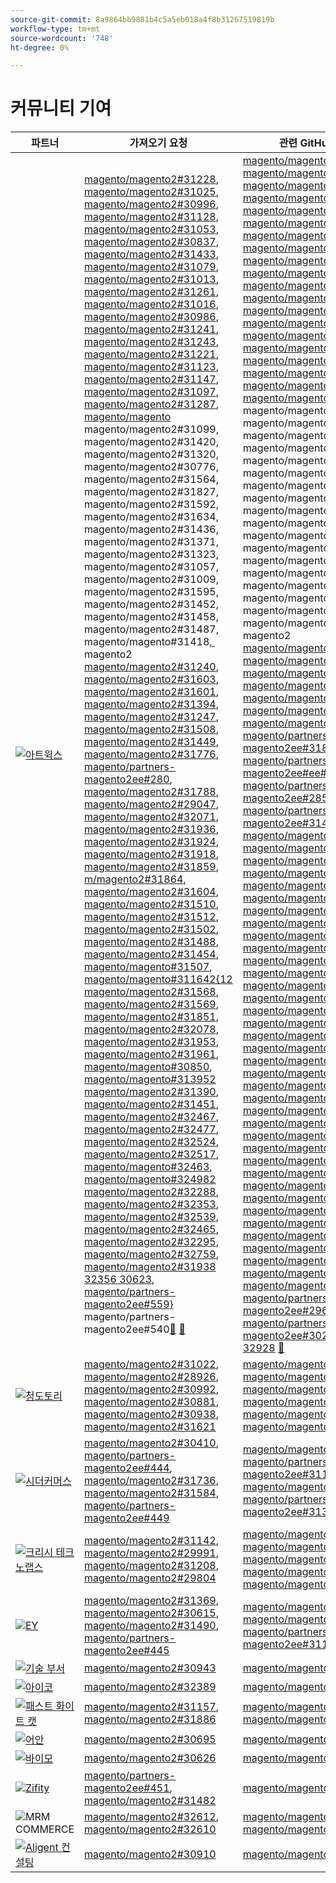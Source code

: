 ```yaml
---
source-git-commit: 8a9864bb9881b4c5a5eb018a4f8b31267519819b
workflow-type: tm+mt
source-wordcount: '748'
ht-degree: 0%

---
```

# 커뮤니티 기여

| 파트너 | 가져오기 요청 | 관련 GitHub 문제 |
| ------- | ------- | ------- |
| <a target="_blank" href="https://partners.magento.com/portal/directory/?query=Atwix"><img alt="아트윅스" src="https://avatars.githubusercontent.com/t/2617739?s=400&v=4"></a> | [magento/magento2#31228](https://github.com/magento/magento2/pull/31228), [magento/magento2#31025](https://github.com/magento/magento2/pull/31025), [magento/magento2#30996](https://github.com/magento/magento2/pull/30996), [magento/magento2#31128](https://github.com/magento/magento2/pull/31128), [magento/magento2#31053](https://github.com/magento/magento2/pull/31053), [magento/magento2#30837](https://github.com/magento/magento2/pull/30837), [magento/magento2#31433](https://github.com/magento/magento2/pull/31433), [magento/magento2#31079](https://github.com/magento/magento2/pull/31079), [magento/magento2#31013](https://github.com/magento/magento2/pull/31013), [magento/magento2#31261](https://github.com/magento/magento2/pull/31261), [magento/magento2#31016](https://github.com/magento/magento2/pull/31016), [magento/magento2#30986](https://github.com/magento/magento2/pull/30986), [magento/magento2#31241](https://github.com/magento/magento2/pull/31241), [magento/magento2#31243](https://github.com/magento/magento2/pull/31243), [magento/magento2#31221](https://github.com/magento/magento2/pull/31221), [magento/magento2#31123](https://github.com/magento/magento2/pull/31123), [magento/magento2#31147](https://github.com/magento/magento2/pull/31147), [magento/magento2#31097](https://github.com/magento/magento2/pull/31097), [magento/magento2#31287](https://github.com/magento/magento2/pull/31287), [magento/magento &#x200B;](https://github.com/magento/magento2/pull/31099)magento/magento2#31099[, &#x200B;](https://github.com/magento/magento2/pull/31420)magento/magento2#31420[, &#x200B;](https://github.com/magento/magento2/pull/31320)magento/magento2#31320[, &#x200B;](https://github.com/magento/magento2/pull/30776)magento/magento2#30776[, &#x200B;](https://github.com/magento/magento2/pull/31564)magento/magento2#31564[, &#x200B;](https://github.com/magento/magento2/pull/31827)magento/magento2#31827[, &#x200B;](https://github.com/magento/magento2/pull/31592)magento/magento2#31592[, &#x200B;](https://github.com/magento/magento2/pull/31634)magento/magento2#31634[, &#x200B;](https://github.com/magento/magento2/pull/31436)magento/magento2#31436[, &#x200B;](https://github.com/magento/magento2/pull/31371)magento/magento2#31371[, &#x200B;](https://github.com/magento/magento2/pull/31323)magento/magento2#31323[, &#x200B;](https://github.com/magento/magento2/pull/31057)magento/magento2#31057[, &#x200B;](https://github.com/magento/magento2/pull/31009)magento/magento2#31009[, &#x200B;](https://github.com/magento/magento2/pull/31595)magento/magento2#31595[, &#x200B;](https://github.com/magento/magento2/pull/31452)magento/magento2#31452[, &#x200B;](https://github.com/magento/magento2/pull/31458)magento/magento2#31458[, &#x200B;](https://github.com/magento/magento2/pull/31487)magento/magento2#31487[, &#x200B;](https://github.com/magento/magento2/pull/31418)magento/magento#31418[, &#x200B;](https://github.com/magento/magento2/pull/31240)magento2 [magento/magento2#31240](https://github.com/magento/magento2/pull/31603), [magento/magento2#31603](https://github.com/magento/magento2/pull/31601), [magento/magento2#31601](https://github.com/magento/magento2/pull/31394), [magento/magento2#31394](https://github.com/magento/magento2/pull/31247), [magento/magento2#31247](https://github.com/magento/magento2/pull/31508), [magento/magento2#31508](https://github.com/magento/magento2/pull/31449), [magento/magento2#31449](https://github.com/magento/magento2/pull/31776), [magento/magento2#31776](https://github.com/magento/magento2/pull/31788), [magento/partners-magento2ee#280](https://github.com/magento/magento2/pull/29047), [magento/magento2#31788](https://github.com/magento/partners-magento2ee/pull/280), [magento/magento2#29047](https://github.com/magento/magento2/pull/32071), [magento/magento2#32071](https://github.com/magento/magento2/pull/31936), [magento/magento2#31936](https://github.com/magento/magento2/pull/31924), [magento/magento2#31924](https://github.com/magento/magento2/pull/31918), [magento/magento2#31918](https://github.com/magento/magento2/pull/31859), [magento/magento2#31859](https://github.com/magento/magento2/pull/31864), [m/magento2#31864](https://github.com/magento/magento2/pull/31604), [magento/magento2#31604](https://github.com/magento/magento2/pull/31510), [magento/magento2#31510](https://github.com/magento/magento2/pull/31512), [magento/magento2#31512](https://github.com/magento/magento2/pull/31502), [magento/magento2#31502](https://github.com/magento/magento2/pull/31488), [magento/magento2#31488](https://github.com/magento/magento2/pull/31454), [magento/magento2#31454](https://github.com/magento/magento2/pull/31507), [magento/magento#31507](https://github.com/magento/magento2/pull/31164), [magento/magento#311642{12](https://github.com/magento/magento2/pull/31568) [magento/magento2#31568](https://github.com/magento/magento2/pull/31569), [magento/magento2#31569](https://github.com/magento/magento2/pull/31851), [magento/magento2#31851](https://github.com/magento/magento2/pull/32078), [magento/magento2#32078](https://github.com/magento/magento2/pull/31953), [magento/magento2#31953](https://github.com/magento/magento2/pull/31961), [magento/magento2#31961](https://github.com/magento/magento2/pull/30850), [magento/magento#30850](https://github.com/magento/magento2/pull/31395), [magento/magento#313952](https://github.com/magento/magento2/pull/31390) [magento/magento2#31390](https://github.com/magento/magento2/pull/31451), [magento/magento2#31451](https://github.com/magento/magento2/pull/32467), [magento/magento2#32467](https://github.com/magento/magento2/pull/32477), [magento/magento2#32477](https://github.com/magento/magento2/pull/32524), [magento/magento2#32524](https://github.com/magento/magento2/pull/32517), [magento/magento2#32517](https://github.com/magento/magento2/pull/32463), [magento/magento#32463](https://github.com/magento/magento2/pull/32498), [magento/magento#324982](https://github.com/magento/magento2/pull/32288) [magento/magento2#32288](https://github.com/magento/magento2/pull/32353), [magento/magento2#32353](https://github.com/magento/magento2/pull/32539), [magento/magento2#32539](https://github.com/magento/magento2/pull/32465), [magento/magento2#32465](https://github.com/magento/magento2/pull/32295), [magento/magento2#32295](https://github.com/magento/magento2/pull/32759), [magento/magento2#32759](https://github.com/magento/magento2/pull/31938), [magento/magento2#31938 32356 30623](https://github.com/magento/magento2/pull/32356), [magento/partners-magento2ee#559} &#x200B;](https://github.com/magento/magento2/pull/30623)magento/partners-magento2ee#540[&#128279;](https://github.com/magento/partners-magento2ee/pull/539) [&#128279;](https://github.com/magento/partners-magento2ee/pull/540) | [magento/magento2#31233](https://github.com/magento/magento2/issues/31233), [magento/magento2#31031](https://github.com/magento/magento2/issues/31031), [magento/magento2#31056](https://github.com/magento/magento2/issues/31056), [magento/magento2#31130](https://github.com/magento/magento2/issues/31130), [magento/magento2#31074](https://github.com/magento/magento2/issues/31074), [magento/magento2#30858](https://github.com/magento/magento2/issues/30858), [magento/magento2#31438](https://github.com/magento/magento2/issues/31438), [magento/magento2#31160](https://github.com/magento/magento2/issues/31160), [magento/magento2#31034](https://github.com/magento/magento2/issues/31034), [magento/magento2#31168](https://github.com/magento/magento2/issues/31168), [magento/magento2#31033](https://github.com/magento/magento2/issues/31033), [magento/magento2#31039](https://github.com/magento/magento2/issues/31039), [magento/magento2#31250](https://github.com/magento/magento2/issues/31250), [magento/magento2#31249](https://github.com/magento/magento2/issues/31249), [magento/magento2#31234](https://github.com/magento/magento2/issues/31234), [magento/magento2#31129](https://github.com/magento/magento2/issues/31129), [magento/magento2#31153](https://github.com/magento/magento2/issues/31153), [magento/magento2#31132](https://github.com/magento/magento2/issues/31132), [magento/magento2#31290](https://github.com/magento/magento2/issues/31290), [magento/magento &#x200B;](https://github.com/magento/magento2/issues/31131)magento/magento2#31131[, &#x200B;](https://github.com/magento/magento2/issues/31440)magento/magento2#31440[, &#x200B;](https://github.com/magento/magento2/issues/31327)magento/magento2#31327[, &#x200B;](https://github.com/magento/magento2/issues/30784)magento/magento2#30784[, &#x200B;](https://github.com/magento/magento2/issues/31575)magento/magento2#31575[, &#x200B;](https://github.com/magento/magento2/issues/31844)magento/magento2#31844[, &#x200B;](https://github.com/magento/magento2/issues/31628)magento/magento2#31628[, &#x200B;](https://github.com/magento/magento2/issues/31647)magento/magento2#31647[, &#x200B;](https://github.com/magento/magento2/issues/31437)magento/magento2#31437[, &#x200B;](https://github.com/magento/magento2/issues/31442)magento/magento2#31442[, &#x200B;](https://github.com/magento/magento2/issues/31325)magento/magento2#31325[, &#x200B;](https://github.com/magento/magento2/issues/31073)magento/magento2#31073[, &#x200B;](https://github.com/magento/magento2/issues/31036)magento/magento2#31036[, &#x200B;](https://github.com/magento/magento2/issues/31627)magento/magento2#31627[, &#x200B;](https://github.com/magento/magento2/issues/31632)magento/magento2#31632[, &#x200B;](https://github.com/magento/magento2/issues/31522)magento/magento2#31522[, &#x200B;](https://github.com/magento/magento2/issues/31521)magento/magento2#31521[, &#x200B;](https://github.com/magento/magento2/issues/31441)magento/magento#31441[, &#x200B;](https://github.com/magento/magento2/issues/31251)magento2 [magento/magento2#31251](https://github.com/magento/magento2/issues/31624), [magento/magento2#31624](https://github.com/magento/magento2/issues/31626), [magento/magento2#31626](https://github.com/magento/magento2/issues/31403), [magento/magento2#31403](https://github.com/magento/magento2/issues/31248), [magento/magento2#31248](https://github.com/magento/magento2/issues/31516), [magento/magento2#31516](https://github.com/magento/magento2/issues/31524), [magento/magento2#31524](https://github.com/magento/magento2/issues/31801), [magento/partners-magento2ee#31801](https://github.com/magento/magento2/issues/28522), [magento/partners-magento2ee#ee#ee](https://github.com/magento/partners-magento2ee/issues/28586), [magento/partners-magento2ee#28586](https://github.com/magento/partners-magento2ee/issues/31435), [magento/partners-magento2ee#31435](https://github.com/magento/partners-magento2ee/issues/31560), [magento/magento2#31560](https://github.com/magento/partners-magento2ee/issues/31561), [magento/magento2#31561](https://github.com/magento/magento2/issues/32072), [magento/magento2#32072](https://github.com/magento/magento2/issues/31937), [magento/magento2#31937](https://github.com/magento/magento2/issues/31902), [magento/magento2#31902](https://github.com/magento/magento2/issues/31860), [magento/magento2#31860](https://github.com/magento/magento2/issues/31865), [magento/magento2#31865](https://github.com/magento/magento2/issues/31623), [magento/magento2#31623](https://github.com/magento/magento2/issues/31515), [magento/magento2#31515](https://github.com/magento/magento2/issues/31514), [magento/magento2#31514](https://github.com/magento/magento2/issues/31519), [magento/magento2#31519](https://github.com/magento/magento2/issues/31520), [magento/magento2#31520](https://github.com/magento/magento2/issues/31517), [magento/magento#31517](https://github.com/magento/magento2/issues/31075), [magento/magento#310752&lbrace;12](https://github.com/magento/magento2/issues/31574) [magento/magento2#31574](https://github.com/magento/magento2/issues/31573), [magento/magento2#31573](https://github.com/magento/magento2/issues/31852), [magento/magento2#31852](https://github.com/magento/magento2/issues/32079), [magento/magento2#32079](https://github.com/magento/magento2/issues/31954), [magento/magento2#31954](https://github.com/magento/magento2/issues/31962), [magento/magento2#31962](https://github.com/magento/magento2/issues/30855), [magento/magento#30855](https://github.com/magento/magento2/issues/30645), [magento/magento#306452](https://github.com/magento/magento2/issues/31523) [magento/magento2#31523](https://github.com/magento/magento2/issues/32505), [magento/magento2#32505](https://github.com/magento/magento2/issues/32504), [magento/magento2#32504](https://github.com/magento/magento2/issues/32583), [magento/magento2#32583](https://github.com/magento/magento2/issues/32518), [magento/magento2#32518](https://github.com/magento/magento2/issues/32507), [magento/magento2#32507](https://github.com/magento/magento2/issues/32569), [magento/magento#32569](https://github.com/magento/magento2/issues/32502), [magento/magento#325022](https://github.com/magento/magento2/issues/32379) [magento/magento2#32379](https://github.com/magento/magento2/issues/32279), [magento/magento2#32279](https://github.com/magento/magento2/issues/32568), [magento/magento2#32568](https://github.com/magento/magento2/issues/32506), [magento/magento2#4451](https://github.com/magento/magento2/issues/32377), [magento/magento2#32506](https://github.com/magento/magento2/issues/4451), [magento/magento2#32377](https://github.com/magento/magento2/issues/32577), [magento/magento#32577](https://github.com/magento/magento2/issues/29631), [magento/partners-magento2ee#29631](https://github.com/magento/magento2/issues/30210), [magento/partners-magento2ee#30210 32574 32928](https://github.com/magento/partners-magento2ee/issues/32574) [&#128279;](https://github.com/magento/partners-magento2ee/issues/32928) |
| <a target="_blank" href="https://solutionpartners.adobe.com/s/directory/detail/blue+acorn+ici"><img alt="청도토리" src="https://avatars.githubusercontent.com/t/2916141?s=400&v=4"></a> | [magento/magento2#31022](https://github.com/magento/magento2/pull/31022), [magento/magento2#28926](https://github.com/magento/magento2/pull/28926), [magento/magento2#30992](https://github.com/magento/magento2/pull/30992), [magento/magento2#30881](https://github.com/magento/magento2/pull/30881), [magento/magento2#30938](https://github.com/magento/magento2/pull/30938), [magento/magento2#31621](https://github.com/magento/magento2/pull/31621) | [magento/magento2#30265](https://github.com/magento/magento2/issues/30265), [magento/magento2#29528](https://github.com/magento/magento2/issues/29528), [magento/magento2#30286](https://github.com/magento/magento2/issues/30286), [magento/magento2#30880](https://github.com/magento/magento2/issues/30880), [magento/magento2#29690](https://github.com/magento/magento2/issues/29690), [magento/magento2#27678](https://github.com/magento/magento2/issues/27678) |
| <a target="_blank" href="https://partners.magento.com/portal/directory/?query=Cedcommerce"><img alt="시더커머스" src="https://avatars.githubusercontent.com/t/3028824?s=400&v=4"></a> | [magento/magento2#30410](https://github.com/magento/magento2/pull/30410), [magento/partners-magento2ee#444](https://github.com/magento/partners-magento2ee/pull/444), [magento/magento2#31736](https://github.com/magento/magento2/pull/31736), [magento/magento2#31584](https://github.com/magento/magento2/pull/31584), [magento/partners-magento2ee#449](https://github.com/magento/partners-magento2ee/pull/449) | [magento/magento2#30424](https://github.com/magento/magento2/issues/30424), [magento/partners-magento2ee#31111](https://github.com/magento/partners-magento2ee/issues/31111), [magento/magento2#31660](https://github.com/magento/magento2/issues/31660), [magento/partners-magento2ee#31331](https://github.com/magento/partners-magento2ee/issues/31331) |
| <a target="_blank" href="https://solutionpartners.adobe.com/s/directory/detail/krish+technolabs"><img alt="크리시 테크노랩스" src="https://avatars.githubusercontent.com/t/2849637?s=400&v=4"></a> | [magento/magento2#31142](https://github.com/magento/magento2/pull/31142), [magento/magento2#29991](https://github.com/magento/magento2/pull/29991), [magento/magento2#31208](https://github.com/magento/magento2/pull/31208), [magento/magento2#29804](https://github.com/magento/magento2/pull/29804) | [magento/magento2#30911](https://github.com/magento/magento2/issues/30911), [magento/magento2#29936](https://github.com/magento/magento2/issues/29936), [magento/magento2#31188](https://github.com/magento/magento2/issues/31188), [magento/magento2#29365](https://github.com/magento/magento2/issues/29365), [magento/magento2#29805](https://github.com/magento/magento2/issues/29805) |
| <a target="_blank" href="https://partners.magento.com/portal/directory/?query=EY"><img alt="EY" src="https://avatars.githubusercontent.com/t/3415735?s=400&v=4"></a> | [magento/magento2#31369](https://github.com/magento/magento2/pull/31369), [magento/magento2#30615](https://github.com/magento/magento2/pull/30615), [magento/magento2#31490](https://github.com/magento/magento2/pull/31490), [magento/partners-magento2ee#445](https://github.com/magento/partners-magento2ee/pull/445) | [magento/magento2#4451](https://github.com/magento/magento2/issues/4451), [magento/magento2#29302](https://github.com/magento/magento2/issues/29302), [magento/partners-magento2ee#31196](https://github.com/magento/partners-magento2ee/issues/31196) |
| <a target="_blank" href="https://partners.magento.com/portal/directory/?query=TechDivision"><img alt="기술 부서" src="https://avatars.githubusercontent.com/t/2617775?s=400&v=4"></a> | [magento/magento2#30943](https://github.com/magento/magento2/pull/30943) | [magento/magento2#30936](https://github.com/magento/magento2/issues/30936) |
| <a target="_blank" href="https://partners.magento.com/portal/directory/?query=AYKO"><img alt="아이코" src="https://avatars.githubusercontent.com/t/2841512?s=400&v=4"></a> | [magento/magento2#32389](https://github.com/magento/magento2/pull/32389) | [magento/magento2#32088](https://github.com/magento/magento2/issues/32088) |
| <a target="_blank" href="https://solutionpartners.adobe.com/s/directory/detail/fast+white+cat"><img alt="패스트 화이트 캣" src="https://avatars.githubusercontent.com/t/3579504?s=400&v=4"></a> | [magento/magento2#31157](https://github.com/magento/magento2/pull/31157), [magento/magento2#31886](https://github.com/magento/magento2/pull/31886) | [magento/magento2#30724](https://github.com/magento/magento2/issues/30724), [magento/magento2#30471](https://github.com/magento/magento2/issues/30471) |
| <a target="_blank" href="https://partners.magento.com/portal/directory/?query=Fisheye"><img alt="어안" src="https://avatars.githubusercontent.com/t/3171724?s=400&v=4"></a> | [magento/magento2#30695](https://github.com/magento/magento2/pull/30695) | [magento/magento2#30788](https://github.com/magento/magento2/issues/30788) |
| <a target="_blank" href="https://partners.magento.com/portal/directory/?query=Vaimo"><img alt="바이모" src="https://avatars.githubusercontent.com/t/2617778?s=400&v=4"></a> | [magento/magento2#30626](https://github.com/magento/magento2/pull/30626) | [magento/magento2#30622](https://github.com/magento/magento2/issues/30622) |
| <a target="_blank" href="https://partners.magento.com/portal/directory/?query=Ziffity"><img alt="Zifity" src="https://avatars.githubusercontent.com/t/3432500?s=400&v=4"></a> | [magento/partners-magento2ee#451](https://github.com/magento/partners-magento2ee/pull/451), [magento/magento2#31482](https://github.com/magento/magento2/pull/31482) | [magento/magento2#31557](https://github.com/magento/magento2/issues/31557) |
| <img alt="MRM COMMERCE" src="https://avatars.githubusercontent.com/t/3714179?s=400&v=4"></a> | [magento/magento2#32612](https://github.com/magento/magento2/pull/32612), [magento/magento2#32610](https://github.com/magento/magento2/pull/32610) | [magento/magento2#32578](https://github.com/magento/magento2/issues/32578), [magento/magento2#32658](https://github.com/magento/magento2/issues/32658) |
| <a target="_blank" href="https://solutionpartners.adobe.com/s/directory/detail/aligent+consulting"><img alt="Aligent 컨설팅" src="https://avatars.githubusercontent.com/t/2686050?s=400&v=4"></a> | [magento/magento2#30910](https://github.com/magento/magento2/pull/30910) | [magento/magento2#30909](https://github.com/magento/magento2/issues/30909) |

